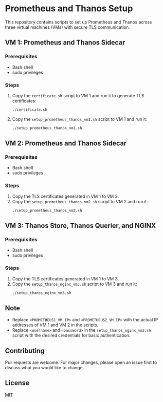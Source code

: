 # Prometheus and Thanos Setup

This repository contains scripts to set up Prometheus and Thanos across three virtual machines (VMs) with secure TLS communication.

## VM 1: Prometheus and Thanos Sidecar

### Prerequisites
- Bash shell
- sudo privileges

### Steps
1. Copy the `certificate.sh` script to VM 1 and run it to generate TLS certificates:
    ```bash
    ./certificate.sh
    ```

2. Copy the `setup_prometheus_thanos_vm1.sh` script to VM 1 and run it:
    ```bash
    ./setup_prometheus_thanos_vm1.sh
    ```

## VM 2: Prometheus and Thanos Sidecar

### Prerequisites
- Bash shell
- sudo privileges

### Steps
1. Copy the TLS certificates generated in VM 1 to VM 2.
2. Copy the `setup_prometheus_thanos_vm2.sh` script to VM 2 and run it:
    ```bash
    ./setup_prometheus_thanos_vm2.sh
    ```

## VM 3: Thanos Store, Thanos Querier, and NGINX

### Prerequisites
- Bash shell
- sudo privileges

### Steps
1. Copy the TLS certificates generated in VM 1 to VM 3.
2. Copy the `setup_thanos_nginx_vm3.sh` script to VM 3 and run it:
    ```bash
    ./setup_thanos_nginx_vm3.sh
    ```

## Note
- Replace `<PROMETHEUS1_VM_IP>` and `<PROMETHEUS2_VM_IP>` with the actual IP addresses of VM 1 and VM 2 in the scripts.
- Replace `<username>` and `<password>` in the `setup_thanos_nginx_vm3.sh` script with the desired credentials for basic authentication.

## Contributing
Pull requests are welcome. For major changes, please open an issue first to discuss what you would like to change.

## License
[MIT](https://choosealicense.com/licenses/mit/)
